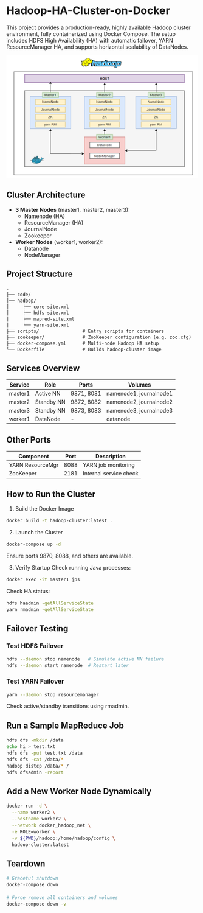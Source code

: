 # Hadoop-HA-Cluster-on-Docker
This project provides a production-ready, highly available Hadoop cluster environment, fully containerized using Docker Compose. The setup includes HDFS High Availability (HA) with automatic failover, YARN ResourceManager HA, and supports horizontal scalability of DataNodes. 

![Hadoop HA Architecture](Hadoop_Architecture.png)

## Cluster Architecture

- **3 Master Nodes** (master1, master2, master3):
  - Namenode (HA)
  - ResourceManager (HA)
  - JournalNode
  - Zookeeper
- **Worker Nodes** (worker1, worker2):
  - Datanode
  - NodeManager


## Project Structure

```
.
├── code/
│── hadoop/
│     ├── core-site.xml
│     ├── hdfs-site.xml
│     ├── mapred-site.xml
│     └── yarn-site.xml
├── scripts/                # Entry scripts for containers
├── zookeeper/              # ZooKeeper configuration (e.g. zoo.cfg)
├── docker-compose.yml      # Multi-node Hadoop HA setup
└── Dockerfile              # Builds hadoop-cluster image
```

## Services Overview

| Service | Role | Ports | Volumes |
|---------|------|-------|---------|
| master1 | Active NN | 9871, 8081 | namenode1, journalnode1 |
| master2 | Standby NN | 9872, 8082 | namenode2, journalnode2 |
| master3 | Standby NN | 9873, 8083 | namenode3, journalnode3 |
| worker1 | DataNode | - | datanode |

## Other Ports

| Component         | Port  | Description              |
|------------------|-------|--------------------------|
| YARN ResourceMgr | 8088  | YARN job monitoring      |
| ZooKeeper        | 2181  | Internal service check   |

## How to Run the Cluster

1. Build the Docker Image
```bash
docker build -t hadoop-cluster:latest .
```

2. Launch the Cluster
```bash
docker-compose up -d
```
Ensure ports 9870, 8088, and others are available.

3. Verify Startup
Check running Java processes:
```bash
docker exec -it master1 jps
```

Check HA status:
```bash
hdfs haadmin -getAllServiceState
yarn rmadmin -getAllServiceState
```

## Failover Testing

### Test HDFS Failover
```bash
hdfs --daemon stop namenode   # Simulate active NN failure
hdfs --daemon start namenode  # Restart later
```

### Test YARN Failover
```bash
yarn --daemon stop resourcemanager
```
Check active/standby transitions using rmadmin.

## Run a Sample MapReduce Job
```bash
hdfs dfs -mkdir /data
echo hi > test.txt
hdfs dfs -put test.txt /data
hdfs dfs -cat /data/*
hadoop distcp /data/* /
hdfs dfsadmin -report
```

## Add a New Worker Node Dynamically
```bash
docker run -d \
  --name worker2 \
  --hostname worker2 \
  --network docker_hadoop_net \
  -e ROLE=worker \
  -v ${PWD}/hadoop:/home/hadoop/config \
  hadoop-cluster:latest
```

## Teardown
```bash
# Graceful shutdown
docker-compose down

# Force remove all containers and volumes
docker-compose down -v
